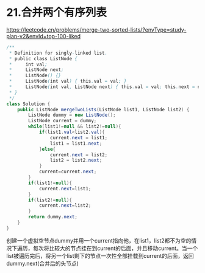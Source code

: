 # 21.合并两个有序列表

https://leetcode.cn/problems/merge-two-sorted-lists/?envType=study-plan-v2&envId=top-100-liked

```java
/**
 * Definition for singly-linked list.
 * public class ListNode {
 *     int val;
 *     ListNode next;
 *     ListNode() {}
 *     ListNode(int val) { this.val = val; }
 *     ListNode(int val, ListNode next) { this.val = val; this.next = next; }
 * }
 */
class Solution {
    public ListNode mergeTwoLists(ListNode list1, ListNode list2) {
        ListNode dummy = new ListNode();
        ListNode current = dummy;
        while(list1!=null && list2!=null){
            if(list1.val<list2.val){
                current.next = list1;
                list1 = list1.next;
            }else{
                current.next = list2;
                list2 = list2.next;
            }
            current=current.next;
        }
        if(list1!=null){
            current.next=list1;
        }
        if(list2!=null){
            current.next=list2;
        }
        return dummy.next;
    }
}
```

创建一个虚拟空节点dummy并用一个current指向他，在list1，list2都不为空的情况下遍历，每次将比较大的节点挂在到current的后面，并且移动current。当一个list被遍历完后，将另一个list剩下的节点一次性全部挂载到current的后面，返回dummy.next(合并后的头节点)